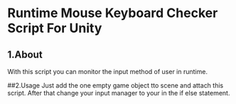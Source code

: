 # Runtime Mouse Keyboard Checker Script For Unity

## 1.About
With this script you can monitor the input method of user in runtime. 

##2.Usage
Just add the one empty game object tto scene and attach this script. After that change your input manager to your in the if else statement.
